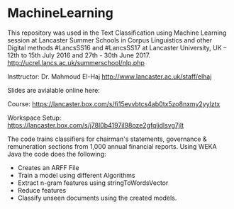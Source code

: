 # MachineLearning

This repository was used in the Text Classification using Machine Learning session at Lancaster Summer Schools in Corpus Linguistics and other Digital methods #LancsSS16 and #LancsSS17
at Lancaster University, UK – 12th to 15th July 2016 and 27th - 30th June 2017.
http://ucrel.lancs.ac.uk/summerschool/nlp.php


Insttructor: Dr. Mahmoud El-Haj
http://www.lancaster.ac.uk/staff/elhaj

Slides are avialable online here:

Course:
https://lancaster.box.com/s/fi15evvbtcs4ab0tx5zo8nxmy2yylztx

Workspace Setup:
https://lancaster.box.com/s/j78l0b4197il98oze2gfqlidlsvg7jlt

The code trains classifiers for chairman's statements, governance & remuneration sections from 1,000 annual financial reports.
Using WEKA Java the code does the following:
- Creates an ARFF File
- Train a model using different Algorithms 
- Extract n-gram features using stringToWordsVector
- Reduce features
- Classify unseen documents using the created models.
